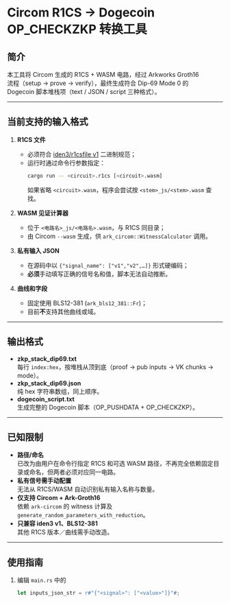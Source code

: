 # Circom R1CS → Dogecoin OP_CHECKZKP 转换工具

## 简介

本工具将 Circom 生成的 R1CS + WASM 电路，经过 Arkworks Groth16  
流程（setup → prove → verify），最终生成符合 Dip-69 Mode 0 的  
Dogecoin 脚本堆栈项（text / JSON / script 三种格式）。

---

## 当前支持的输入格式

1. **R1CS 文件**  
   - 必须符合 [iden3/r1csfile v1](https://github.com/iden3/r1csfile) 二进制规范；  
   - 运行时通过命令行参数指定：  
     ```bash
     cargo run -- <circuit>.r1cs [<circuit>.wasm]
     ```  
     如果省略 `<circuit>.wasm`，程序会尝试按 `<stem>_js/<stem>.wasm` 查找。  

2. **WASM 见证计算器**  
   - 位于 `<电路名>_js/<电路名>.wasm`，与 R1CS 同目录；  
   - 由 Circom `--wasm` 生成，供 `ark_circom::WitnessCalculator` 调用。  

3. **私有输入 JSON**  
   - 在源码中以 `{"signal_name": ["v1","v2",…]}` 形式硬编码；  
   - **必须**手动填写正确的信号名和值，脚本无法自动推断。  

4. **曲线和字段**  
   - 固定使用 BLS12-381 (`ark_bls12_381::Fr`)；  
   - 目前**不**支持其他曲线或域。  

---

## 输出格式

- **zkp_stack_dip69.txt**  
  每行 `index:hex`，按堆栈从顶到底（proof → pub inputs → VK chunks → mode）。  
- **zkp_stack_dip69.json**  
  纯 hex 字符串数组，同上顺序。  
- **dogecoin_script.txt**  
  生成完整的 Dogecoin 脚本（OP_PUSHDATA + OP_CHECKZKP）。  

---

## 已知限制

- **路径/命名**  
  已改为由用户在命令行指定 R1CS 和可选 WASM 路径，不再完全依赖固定目录或命名，但两者必须对应同一电路。
- **私有信号需手动配置**  
  无法从 R1CS/WASM 自动识别私有输入名称与数量。  
- **仅支持 Circom + Ark-Groth16**  
  依赖 `ark-circom` 的 witness 计算及 `generate_random_parameters_with_reduction`。  
- **只兼容 iden3 v1、BLS12-381**  
  其他 R1CS 版本／曲线需手动改造。  

---

## 使用指南

1. 编辑 `main.rs` 中的  
   ```rust
   let inputs_json_str = r#"{"<signal>": ["<value>"]}"#;